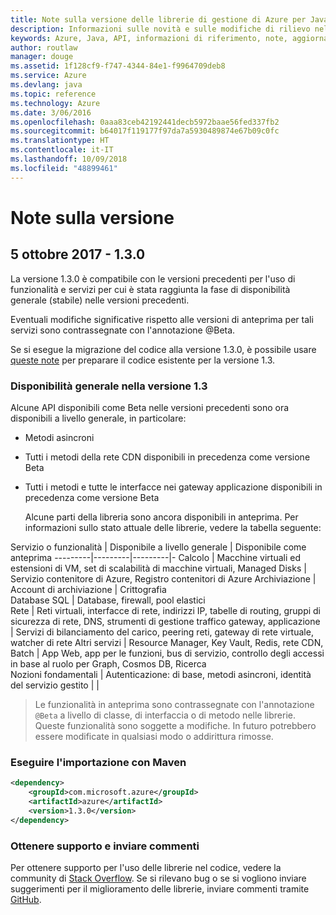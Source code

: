 ```yaml
---
title: Note sulla versione delle librerie di gestione di Azure per Java | Microsoft Docs
description: Informazioni sulle novità e sulle modifiche di rilievo nelle librerie di gestione di Azure per Java
keywords: Azure, Java, API, informazioni di riferimento, note, aggiornamenti, deprecare
author: routlaw
manager: douge
ms.assetid: 1f128cf9-f747-4344-84e1-f9964709deb8
ms.service: Azure
ms.devlang: java
ms.topic: reference
ms.technology: Azure
ms.date: 3/06/2016
ms.openlocfilehash: 0aaa83ceb42192441decb5972baae56fed337fb2
ms.sourcegitcommit: b64017f119177f97da7a5930489874e67b09c0fc
ms.translationtype: HT
ms.contentlocale: it-IT
ms.lasthandoff: 10/09/2018
ms.locfileid: "48899461"
---
```

# <a name="release-notes"></a>Note sulla versione 

## <a name="october-5-2017---130"></a>5 ottobre 2017 - 1.3.0 

La versione 1.3.0 è compatibile con le versioni precedenti per l'uso di funzionalità e servizi per cui è stata raggiunta la fase di disponibilità generale (stabile) nelle versioni precedenti.

Eventuali modifiche significative rispetto alle versioni di anteprima per tali servizi sono contrassegnate con l'annotazione @Beta.

Se si esegue la migrazione del codice alla versione 1.3.0, è possibile usare [queste note](https://github.com/Azure/azure-sdk-for-java/blob/master/notes/prepare-for-1.3.0.md) per preparare il codice esistente per la versione 1.3.

### <a name="generally-availabile-in-v13"></a>Disponibilità generale nella versione 1.3

Alcune API disponibili come Beta nelle versioni precedenti sono ora disponibili a livello generale, in particolare:

- Metodi asincroni
- Tutti i metodi della rete CDN disponibili in precedenza come versione Beta
- Tutti i metodi e tutte le interfacce nei gateway applicazione disponibili in precedenza come versione Beta

  Alcune parti della libreria sono ancora disponibili in anteprima. Per informazioni sullo stato attuale delle librerie, vedere la tabella seguente:

Servizio o funzionalità | Disponibile a livello generale | Disponibile come anteprima 
---------|---------|---------|-
Calcolo  | Macchine virtuali ed estensioni di VM, set di scalabilità di macchine virtuali, Managed Disks   | Servizio contenitore di Azure, Registro contenitori di Azure 
Archiviazione   |  Account di archiviazione       |    Crittografia     
Database SQL  | Database, firewall, pool elastici              
Rete    |  Reti virtuali, interfacce di rete, indirizzi IP, tabelle di routing, gruppi di sicurezza di rete, DNS, strumenti di gestione traffico gateway, applicazione  |    Servizi di bilanciamento del carico, peering reti, gateway di rete virtuale, watcher di rete 
Altri servizi    |  Resource Manager, Key Vault, Redis, rete CDN, Batch       |  App Web, app per le funzioni, bus di servizio, controllo degli accessi in base al ruolo per Graph, Cosmos DB, Ricerca  
Nozioni fondamentali     |   Autenticazione: di base, metodi asincroni, identità del servizio gestito      |      |

> Le funzionalità in anteprima sono contrassegnate con l'annotazione `@Beta` a livello di classe, di interfaccia o di metodo nelle librerie. Queste funzionalità sono soggette a modifiche. In futuro potrebbero essere modificate in qualsiasi modo o addirittura rimosse.

### <a name="import-with-maven"></a>Eseguire l'importazione con Maven

```XML
<dependency>
    <groupId>com.microsoft.azure</groupId>
    <artifactId>azure</artifactId>
    <version>1.3.0</version>
</dependency>
```

### <a name="get-help-and-give-feedback"></a>Ottenere supporto e inviare commenti

Per ottenere supporto per l'uso delle librerie nel codice, vedere la community di [Stack Overflow](http://stackoverflow.com/questions/tagged/azure-java-sdk). Se si rilevano bug o se si vogliono inviare suggerimenti per il miglioramento delle librerie, inviare commenti tramite [GitHub](https://github.com/Azure/azure-sdk-for-java/issues).


